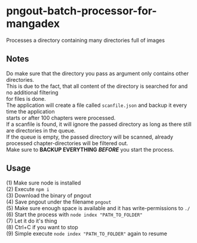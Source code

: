 # pngout-batch-processor-for-mangadex
Processes a directory containing many directories full of images

## Notes
Do make sure that the directory you pass as argument only contains other directories.  
This is due to the fact, that all content of the directory is searched for and no additional filtering  
for files is done.  
The application will create a file called `scanfile.json` and backup it every time the application  
starts or after 100 chapters were processed.  
If a scanfile is found, it will ignore the passed directory as long as there still are directories in the queue.  
If the queue is empty, the passed directory will be scanned, already processed chapter-directories will be filtered out.  
Make sure to **BACKUP EVERYTHING** ***BEFORE*** you start the process.

## Usage
(1) Make sure node is installed  
(2) Execute `npm i`  
(3) Download the binary of pngout  
(4) Save pngout under the filename `pngout`  
(5) Make sure enough space is available and it has write-permissions to `./`  
(6) Start the process with `node index "PATH_TO_FOLDER"`  
(7) Let it do it's thing  
(8) Ctrl+C if you want to stop  
(9) Simple execute `node index "PATH_TO_FOLDER"` again to resume
